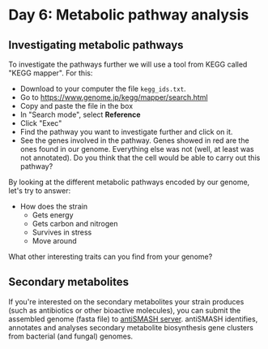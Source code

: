 # Day 6: Metabolic pathway analysis

## Investigating metabolic pathways

To investigate the pathways further we will use a tool from KEGG called "KEGG mapper". For this:

* Download to your computer the file `kegg_ids.txt`.
* Go to https://www.genome.jp/kegg/mapper/search.html
* Copy and paste the file in the box
* In "Search mode", select **Reference**
* Click "Exec"
* Find the pathway you want to investigate further and click on it.
* See the genes involved in the pathway. Genes showed in red are the ones found in our genome. Everything else was not (well, at least was not annotated). Do you think that the cell would be able to carry out this pathway?

By looking at the different metabolic pathways encoded by our genome, let's try to answer:

* How does the strain
  * Gets energy
  * Gets carbon and nitrogen
  * Survives in stress
  * Move around

What other interesting traits can you find from your genome?  

## Secondary metabolites

If you're interested on the secondary metabolites your strain produces (such as antibiotics or other bioactive molecules), you can submit the assembled genome (fasta file) to [antiSMASH server](https://antismash.secondarymetabolites.org/). antiSMASH identifies, annotates and analyses secondary metabolite biosynthesis gene clusters from bacterial (and fungal) genomes.